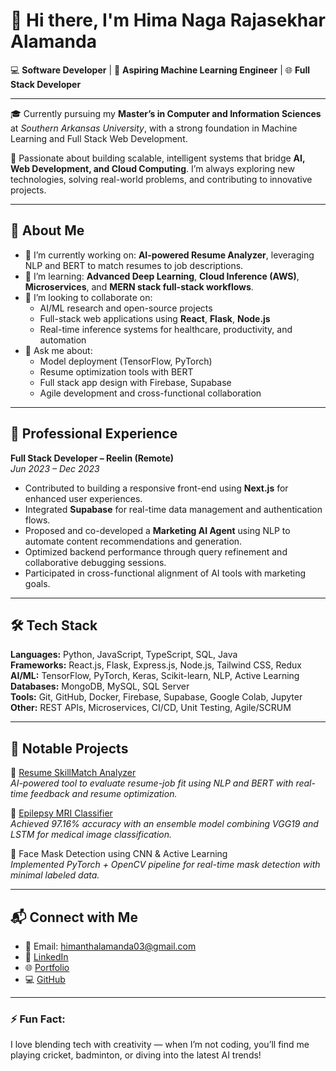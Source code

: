 # 👋 Hi there, I'm Hima Naga Rajasekhar Alamanda

💻 **Software Developer** | 🧠 **Aspiring Machine Learning Engineer** | 🌐 **Full Stack Developer**

---

🎓 Currently pursuing my **Master’s in Computer and Information Sciences** at *Southern Arkansas University*, with a strong foundation in Machine Learning and Full Stack Web Development.

🧠 Passionate about building scalable, intelligent systems that bridge **AI, Web Development, and Cloud Computing**. I’m always exploring new technologies, solving real-world problems, and contributing to innovative projects.

---

## 🚀 About Me

- 🔭 I’m currently working on: **AI-powered Resume Analyzer**, leveraging NLP and BERT to match resumes to job descriptions.
- 🌱 I’m learning: **Advanced Deep Learning**, **Cloud Inference (AWS)**, **Microservices**, and **MERN stack full-stack workflows**.
- 👯 I’m looking to collaborate on:
  - AI/ML research and open-source projects
  - Full-stack web applications using **React**, **Flask**, **Node.js**
  - Real-time inference systems for healthcare, productivity, and automation
- 💬 Ask me about:
  - Model deployment (TensorFlow, PyTorch)
  - Resume optimization tools with BERT
  - Full stack app design with Firebase, Supabase
  - Agile development and cross-functional collaboration

---

## 💼 Professional Experience

**Full Stack Developer – Reelin (Remote)**  
*Jun 2023 – Dec 2023*  
- Contributed to building a responsive front-end using **Next.js** for enhanced user experiences.  
- Integrated **Supabase** for real-time data management and authentication flows.  
- Proposed and co-developed a **Marketing AI Agent** using NLP to automate content recommendations and generation.  
- Optimized backend performance through query refinement and collaborative debugging sessions.  
- Participated in cross-functional alignment of AI tools with marketing goals.

---

## 🛠️ Tech Stack

**Languages:** Python, JavaScript, TypeScript, SQL, Java  
**Frameworks:** React.js, Flask, Express.js, Node.js, Tailwind CSS, Redux  
**AI/ML:** TensorFlow, PyTorch, Keras, Scikit-learn, NLP, Active Learning  
**Databases:** MongoDB, MySQL, SQL Server  
**Tools:** Git, GitHub, Docker, Firebase, Supabase, Google Colab, Jupyter  
**Other:** REST APIs, Microservices, CI/CD, Unit Testing, Agile/SCRUM

---

## 📂 Notable Projects

🔹 [Resume SkillMatch Analyzer](https://github.com/RajasekharAHN/Resume-SkillMatch-Analyzer)  
*AI-powered tool to evaluate resume-job fit using NLP and BERT with real-time feedback and resume optimization.*

🔹 [Epilepsy MRI Classifier](https://ieeexplore.ieee.org/document/10725979)  
*Achieved 97.16% accuracy with an ensemble model combining VGG19 and LSTM for medical image classification.*

🔹 Face Mask Detection using CNN & Active Learning  
*Implemented PyTorch + OpenCV pipeline for real-time mask detection with minimal labeled data.*

---

## 📬 Connect with Me

- 📧 Email: [himanthalamanda03@gmail.com](mailto:himanthalamanda03@gmail.com)  
- 🔗 [LinkedIn](https://linkedin.com/in/hima-naga-rajasekhar-alamanda)  
- 🌐 [Portfolio](https://www.reelin.me/portfolio/himanth)  
- 💻 [GitHub](https://github.com/RajasekharAHN)

---

### ⚡ Fun Fact:
I love blending tech with creativity — when I’m not coding, you’ll find me playing cricket, badminton, or diving into the latest AI trends!
